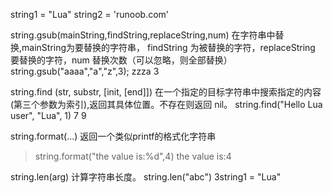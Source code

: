 string1 = "Lua"
string2 = 'runoob.com'

string.gsub(mainString,findString,replaceString,num)
在字符串中替换,mainString为要替换的字符串， findString 为被替换的字符，replaceString 要替换的字符，num 替换次数（可以忽略，则全部替换）
string.gsub("aaaa","a","z",3);
zzza    3

string.find (str, substr, [init, [end]])
在一个指定的目标字符串中搜索指定的内容(第三个参数为索引),返回其具体位置。不存在则返回 nil。
string.find("Hello Lua user", "Lua", 1) 
7    9

string.format(...)
返回一个类似printf的格式化字符串
> string.format("the value is:%d",4)
the value is:4

string.len(arg)
计算字符串长度。
string.len("abc")
3string1 = "Lua"